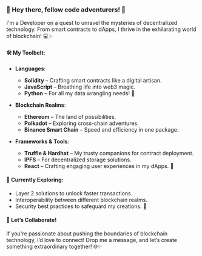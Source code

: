 ### 👋 Hey there, fellow code adventurers! 🚀

I'm a Developer on a quest to unravel the mysteries of decentralized technology. From smart contracts to dApps, I thrive in the exhilarating world of blockchain! 💻✨

#### 🛠️ **My Toolbelt**:
- **Languages**: 
  - **Solidity** – Crafting smart contracts like a digital artisan.
  - **JavaScript** – Breathing life into web3 magic.
  - **Python** – For all my data wrangling needs! 🐍

- **Blockchain Realms**: 
  - **Ethereum** – The land of possibilities.
  - **Polkadot** – Exploring cross-chain adventures.
  - **Binance Smart Chain** – Speed and efficiency in one package.

- **Frameworks & Tools**: 
  - **Truffle & Hardhat** – My trusty companions for contract deployment.
  - **IPFS** – For decentralized storage solutions.
  - **React** – Crafting engaging user experiences in my dApps. 🎨

#### 🌱 **Currently Exploring**:
- Layer 2 solutions to unlock faster transactions.
- Interoperability between different blockchain realms.
- Security best practices to safeguard my creations. 🔐

#### 💬 **Let’s Collaborate**!
If you're passionate about pushing the boundaries of blockchain technology, I’d love to connect! Drop me a message, and let’s create something extraordinary together! 🌐✨
